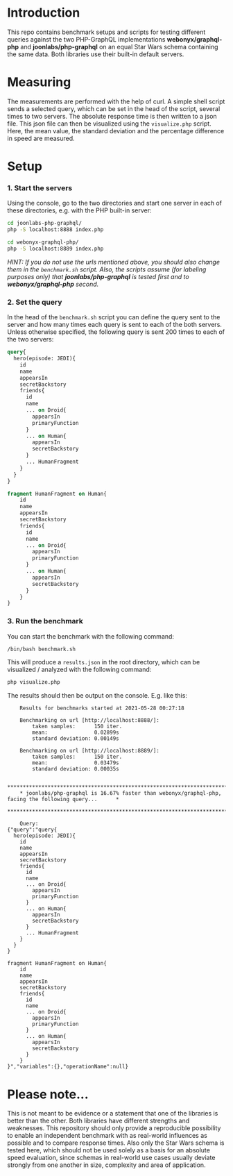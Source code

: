 # Introduction
This repo contains benchmark setups and scripts for testing different queries against the 
two PHP-GraphQL implementations **webonyx/graphql-php** and **joonlabs/php-graphql** on an equal Star Wars schema containing the same data.
Both libraries use their built-in default servers.

# Measuring
The measurements are performed with the help of curl. A simple shell script sends a selected query, which can be set in the head of the script, several times to two servers. The absolute response time is then written to a json file. This json file can then be visualized using the `visualize.php` script. Here, the mean value, the standard deviation and the percentage difference in speed are measured.

# Setup
### 1. Start the servers
Using the console, go to the two directories and start one server in each of these directories, e.g. with the PHP built-in server:
```bash
cd joonlabs-php-graphql/
php -S localhost:8888 index.php 
```

```bash
cd webonyx-graphql-php/
php -S localhost:8889 index.php 
```

*HINT: If you do not use the urls mentioned above, you should also change them in the `benchmark.sh` script. Also, the scripts assume (for labeling purposes only) that **joonlabs/php-graphql** is tested first and to **webonyx/graphql-php** second.* 


### 2. Set the query
In the head of the `benchmark.sh` script you can define the query sent to the server and how many times each query is sent to each of the both servers.
Unless otherwise specified, the following query is sent 200 times to each of the two servers:
```graphql
query{
  hero(episode: JEDI){
    id
    name
    appearsIn
    secretBackstory
    friends{
      id
      name
      ... on Droid{
        appearsIn
        primaryFunction
      }
      ... on Human{
        appearsIn
        secretBackstory
      }
      ... HumanFragment
    }
  }
}

fragment HumanFragment on Human{
    id
    name
    appearsIn
    secretBackstory
    friends{
      id
      name
      ... on Droid{
        appearsIn
        primaryFunction
      }
      ... on Human{
        appearsIn
        secretBackstory
      }
    }
}
```
### 3. Run the benchmark
You can start the benchmark with the following command:
```bash
/bin/bash benchmark.sh
```
This will produce a `results.json` in the root directory, which can be visualized / analyzed with the following command:
```bash
php visualize.php 
```
The results should then be output on the console. E.g. like this:
```
    Results for benchmarks started at 2021-05-28 00:27:18

    Benchmarking on url [http://localhost:8888/]:
        taken samples:      150 iter.
        mean:               0.02899s
        standard deviation: 0.00149s
    
    Benchmarking on url [http://localhost:8889/]:
        taken samples:      150 iter.
        mean:               0.03479s
        standard deviation: 0.00035s
    
    ******************************************************************************************************
    * joonlabs/php-graphql is 16.67% faster than webonyx/graphql-php, facing the following query...      *
    ******************************************************************************************************
    
    Query:
{"query":"query{
  hero(episode: JEDI){
    id
    name
    appearsIn
    secretBackstory
    friends{
      id
      name
      ... on Droid{
        appearsIn
        primaryFunction
      }
      ... on Human{
        appearsIn
        secretBackstory
      }
      ... HumanFragment
    }
  }
}

fragment HumanFragment on Human{
	id
    name
    appearsIn
    secretBackstory
    friends{
      id
      name
      ... on Droid{
        appearsIn
        primaryFunction
      }
      ... on Human{
        appearsIn
        secretBackstory
      }
    }
}","variables":{},"operationName":null}
```

# Please note...
This is not meant to be evidence or a statement that one of the libraries is better than the other. Both libraries have different strengths and weaknesses. This repository should only provide a reproducible possibility to enable an independent benchmark with as real-world influences as possible and to compare response times. Also only the Star Wars schema is tested here, which should not be used solely as a basis for an absolute speed evaluation, since schemas in real-world use cases usually deviate strongly from one another in size, complexity and area of application.